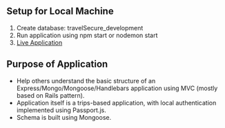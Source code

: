 ## Setup for Local Machine
1. Create database: travelSecure_development
2. Run application using npm start or nodemon start
3. [Live Application](https://young-atoll-61796.herokuapp.com/)

## Purpose of Application
- Help others understand the basic structure of an Express/Mongo/Mongoose/Handlebars application using MVC (mostly based on Rails pattern).
- Application itself is a trips-based application, with local authentication implemented using Passport.js. 
- Schema is built using Mongoose.